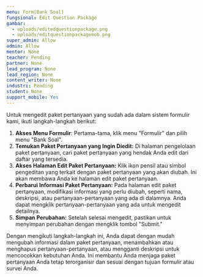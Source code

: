```yaml
---
menu: Form(Bank Soal)
fungsional: Edit Question Package
gambar:
  - uploads/editedquestionpackage.png
  - uploads/editquestionpackagemob.png
super_admin: Allow
admin: Allow
mentor: None
teacher: Pending
partner: None
lead_program: None
lead_region: None
content_writer: None
industri: Pending
student: None
support_mobile: Yes
---
```

Untuk mengedit paket pertanyaan yang sudah ada dalam sistem formulir kami, ikuti langkah-langkah berikut:  

1. **Akses Menu Formulir**: Pertama-tama, klik menu "Formulir" dan pilih menu "Bank Soal".
2. **Temukan Paket Pertanyaan yang Ingin Diedit:** Di halaman pengelolaan paket pertanyaan, cari paket pertanyaan yang hendak Anda edit dari daftar yang tersedia.
3. **Akses Halaman Edit Paket Pertanyaan:** Klik ikon pensil atau simbol pengeditan yang terkait dengan paket pertanyaan yang akan diubah. Ini akan membawa Anda ke halaman edit paket pertanyaan.
4. **Perbarui Informasi Paket Pertanyaan:** Pada halaman edit paket pertanyaan, modifikasi informasi yang perlu diubah, seperti nama, deskripsi, atau pertanyaan-pertanyaan yang ada di dalamnya. Anda dapat mengklik pertanyaan-pertanyaan yang ada untuk mengedit detailnya.
5. **Simpan Perubahan:** Setelah selesai mengedit, pastikan untuk menyimpan perubahan dengan mengklik tombol "Submit."

Dengan mengikuti langkah-langkah ini, Anda dapat dengan mudah mengubah informasi dalam paket pertanyaan, menambahkan atau menghapus pertanyaan-pertanyaan, atau mengganti deskripsi untuk mencocokkan kebutuhan Anda. Ini membantu Anda menjaga paket pertanyaan Anda tetap terorganisir dan sesuai dengan tujuan formulir atau survei Anda.